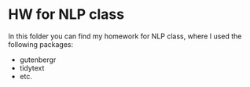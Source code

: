 # HW for NLP class
In this folder you can find my homework for NLP class, where I used the following packages:
* gutenbergr
* tidytext
* etc.
